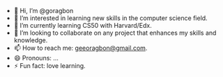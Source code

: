 - 👋 Hi, I’m @goragbon
- 👀 I’m interested in learning new skills in the computer science field.
- 🌱 I’m currently learning CS50 with Harvard/Edx.
- 💞️ I’m looking to collaborate on any project that enhances my skills and knowledge.
- 📫 How to reach me: geeoragbon@gmail.com.
- 😄 Pronouns: ...
- ⚡ Fun fact: love learning.

<!---
goragbon/goragbon is a ✨ special ✨ repository because its `README.md` (this file) appears on your GitHub profile.
You can click the Preview link to take a look at your changes.
--->
